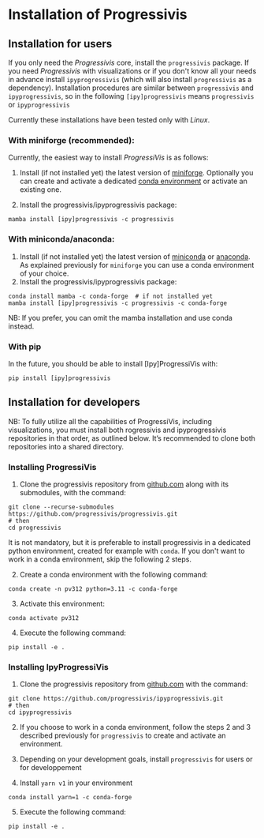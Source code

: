 # Installation of Progressivis

## Installation for users

If you only need the *Progressivis* core, install the `progressivis` package. If you need *Progressivis* with visualizations or if you don't know all your needs in advance install  `ipyprogressivis` (which will also install `progressivis` as a dependency). Installation procedures are similar between `progressivis` and `ipyprogressivis`, so in the following `[ipy]progressivis` means `progressivis` or `ipyprogressivis`

Currently these installations have been tested only with *Linux*.



### With miniforge (recommended):

Currently, the easiest way to install *ProgressiVis* is as follows:

1. Install (if not installed yet) the latest version of [miniforge](https://github.com/conda-forge/miniforge). Optionally you can create and activate a dedicated [conda environment](https://conda.io/projects/conda/en/latest/user-guide/tasks/manage-environments.html) or activate an existing one.

2. Install the progressivis/ipyprogressivis package:

```
mamba install [ipy]progressivis -c progressivis
```


### With miniconda/anaconda:

1. Install  (if not installed yet) the latest version of [miniconda](https://docs.conda.io/en/latest/miniconda.html) or [anaconda](https://www.anaconda.com/download). As explained previously for `miniforge` you can use a conda environment of your choice.
​
2. Install the progressivis/ipyprogressivis package:

```
conda install mamba -c conda-forge  # if not installed yet
mamba install [ipy]progressivis -c progressivis -c conda-forge
```

NB: If you prefer, you can omit the mamba installation and use conda instead.


### With pip

In the future, you should be able to install [Ipy]ProgressiVis with:
```
pip install [ipy]progressivis
```


## Installation for developers

NB: To fully utilize all the capabilities of ProgressiVis, including visualizations, you must install both rogressivis and ipyprogressivis repositories in that order, as outlined below. It’s recommended to clone both repositories into a shared directory.

### Installing ProgressiVis

1. Clone the progressivis repository from [github.com](https://github.com/progressivis/progressivis/) along with its submodules, with the command:

```
git clone --recurse-submodules https://github.com/progressivis/progressivis.git
# then
cd progressivis
```

It is not mandatory, but it is preferable to install progressivis in a dedicated python environment, created for example with `conda`. If you don't want to work in a conda environment, skip the following 2 steps.

2. Create a conda environment with the following command:

```
conda create -n pv312 python=3.11 -c conda-forge
```


3. Activate this environment:

```
conda activate pv312
```
4. Execute the following command:

```
pip install -e .
```

### Installing IpyProgressiVis

1. Clone the progressivis repository from [github.com](https://github.com/progressivis/ipyprogressivis/) with the command:

```
git clone https://github.com/progressivis/ipyprogressivis.git
# then
cd ipyprogressivis
```

2. If you choose to work in a conda environment, follow the steps 2 and 3 described previously for `progressivis` to create and activate an environment.

3. Depending on your development goals, install `progressivis` for users or for developpement

4. Install `yarn v1` in your environment

```
conda install yarn=1 -c conda-forge
```



5. Execute the following command:

```
pip install -e .
```

